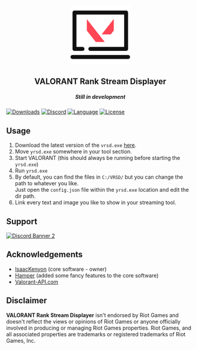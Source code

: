 
<p align="center">
 <a href="https://github.com/OnlyOneCookie/VALORANT-Rank-Stream-Displayer">
  <img src="assets/Logo.png" alt="Logo" width="160" height="160">
 </a>
<h2 align="center">VALORANT Rank Stream Displayer</h2>
<h5 align="center">Still in development</h5>
</p>

[![Downloads][downloads-shield]][downloads-url]
[![Discord][discord-shield]][discord-url]
[![Language][language-shield]][language-url]
[![License][license-shield]][license-url]

## Usage
1. Download the latest version of the `vrsd.exe` [here][downloads-url].
2. Move `yrsd.exe` somewhere in your tool section.
3. Start VALORANT (this should always be running before starting the `yrsd.exe`)
4. Run `yrsd.exe`
5. By default, you can find the files in `C:/VRSD/` but you can change the path to whatever you like.  
Just open the `config.json` file within the `yrsd.exe` location and edit the dir path.
6. Link every text and image you like to show in your streaming tool.

## Support
[![Discord Banner 2][discord-banner]][discord-url]

## Acknowledgements
 - [IsaacKenyon](https://github.com/isaacKenyon) (core software - owner)
 - [Hamper](https://github.com/OwOHamper) (added some fancy features to the core software)
 - [Valorant-API.com](https://valorant-api.com/)

## Disclaimer
**VALORANT Rank Stream Displayer** isn't endorsed by Riot Games and doesn't reflect the views or opinions of Riot Games or anyone officially involved in producing or managing Riot Games properties. Riot Games, and all associated properties are trademarks or registered trademarks of Riot Games, Inc.

[discord-shield]: https://img.shields.io/discord/695727580950691960?color=7289da&label=Support&logo=discord&logoColor=7289da&style=for-the-badge
[discord-url]: https://discord.gg/WgUDVAk
[discord-banner]: https://discordapp.com/api/guilds/695727580950691960/widget.png?style=banner2

[downloads-shield]: https://img.shields.io/github/downloads/OnlyOneCookie/VALORANT-Rank-Stream-Displayer/total?style=for-the-badge&logo=github
[downloads-url]: https://github.com/OnlyOneCookie/VALORANT-Rank-Stream-Displayer/releases/latest

[language-shield]: https://img.shields.io/github/languages/top/OnlyOneCookie/VALORANT-Rank-Stream-Displayer?logo=python&logoColor=yellow&style=for-the-badge
[language-url]: https://www.python.org/

[youtube-shield]:https://img.shields.io/badge/YouTube-FF0000?style=for-the-badge&logo=youtube&logoColor=white
[youtube-url]: https://youtu.be/TSLRd8Y9PiE

[license-shield]: https://img.shields.io/github/license/OnlyOneCookie/VALORANT-Rank-Stream-Displayer?style=for-the-badge
[license-url]: https://github.com/OnlyOneCookie/VALORANT-Rank-Stream-Displayer/blob/main/LICENSE
